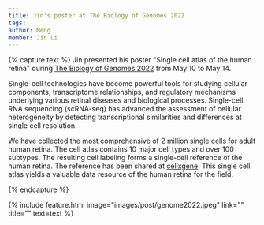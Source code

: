 ```yaml
---
title: Jin's poster at The Biology of Genomes 2022
tags:
author: Meng
member: Jin Li
---
```


{% capture text %} Jin presented his poster "Single cell atlas of the human retina" during [The Biology of Genomes 2022](https://meetings.cshl.edu/abstracts.aspx?meet=GENOME&year=22) from May 10 to May 14.

Single-cell technologies have become powerful tools for studying cellular components, transcriptome relationships, and regulatory mechanisms underlying various retinal diseases and biological processes. Single-cell RNA sequencing (scRNA-seq) has advanced the assessment of cellular heterogeneity by detecting transcriptional similarities and differences at single cell resolution. 

We have collected the most comprehensive of 2 million single cells for adult human retina. The cell atlas contains 10 major cell types and over 100 subtypes. The resulting cell labeling forms a single-cell reference of the human retina. The reference has been shared at [cellxgene](https://cellxgene.cziscience.com/collections/af893e86-8e9f-41f1-a474-ef05359b1fb7). This single cell atlas yields a valuable data resource of the human retina for the field.

{% endcapture %}

{% include feature.html image="images/post/genome2022.jpeg" link="" title="" text=text %}
